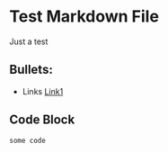 # Test Markdown File

Just a test

## Bullets:
* Links [Link1](https://example.com)

## Code Block
```
some code
```
